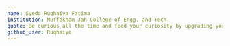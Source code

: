 ```yaml
---
name: Syeda Ruqhaiya Fatima
institution: Muffakham Jah College of Engg. and Tech.
quote: Be curious all the time and feed your curiosity by upgrading yourself each day.
github_user: Ruqhaiya
---
```

